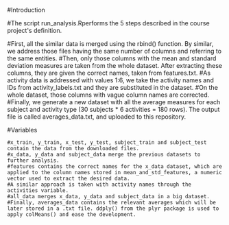 #Introduction

#The script run_analysis.Rperforms the 5 steps described in the course project's definition.

#First, all the similar data is merged using the rbind() function. By similar, we address those files having the same number of columns and referring to the same entities.
    #Then, only those columns with the mean and standard deviation measures are taken from the whole dataset. After extracting these columns, they are given the correct names, taken from features.txt.
    #As activity data is addressed with values 1:6, we take the activity names and IDs from activity_labels.txt and they are substituted in the dataset.
    #On the whole dataset, those columns with vague column names are corrected.
    #Finally, we generate a new dataset with all the average measures for each subject and activity type (30 subjects * 6 activities = 180 rows). The output file is called averages_data.txt, and uploaded to this repository.

#Variables

    #x_train, y_train, x_test, y_test, subject_train and subject_test contain the data from the downloaded files.
    #x_data, y_data and subject_data merge the previous datasets to further analysis.
    #features contains the correct names for the x_data dataset, which are applied to the column names stored in mean_and_std_features, a numeric vector used to extract the desired data.
    #A similar approach is taken with activity names through the activities variable.
    #all_data merges x_data, y_data and subject_data in a big dataset.
    #Finally, averages_data contains the relevant averages which will be later stored in a .txt file. ddply() from the plyr package is used to apply colMeans() and ease the development.
